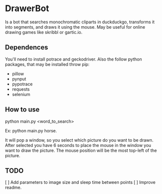 # DrawerBot

Is a bot that searches monochromatic cliparts in duckduckgo, transforms it into segments, and draws it using the mouse.
May be useful for online drawing games like skribbl or gartic.io.

## Dependences

You'll need to install potrace and geckodriver.
Also the follow python packages, that may be installed throw pip:

- pillow
- pynput
- pypotrace
- requests
- selenium

## How to use

python main.py <word_to_search>

Ex: python main.py horse.

It will pop a window, so you select which picture do you want to be drawn. After selected you have 6 seconds to place the mouse in the window you want to draw the picture. The mouse position will be the most top-left of the picture.

## TODO

[ ] Add parameters to image size and sleep time between points
[ ] Improve readme.
